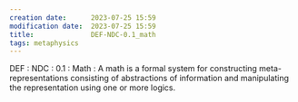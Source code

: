 ```yaml
---
creation date:		2023-07-25 15:59
modification date:	2023-07-25 15:59
title: 				DEF-NDC-0.1_math
tags: metaphysics
---
```


DEF : NDC : 0.1 : Math : A math is a formal system for constructing meta-representations consisting of abstractions of information and manipulating the representation using one or more logics.